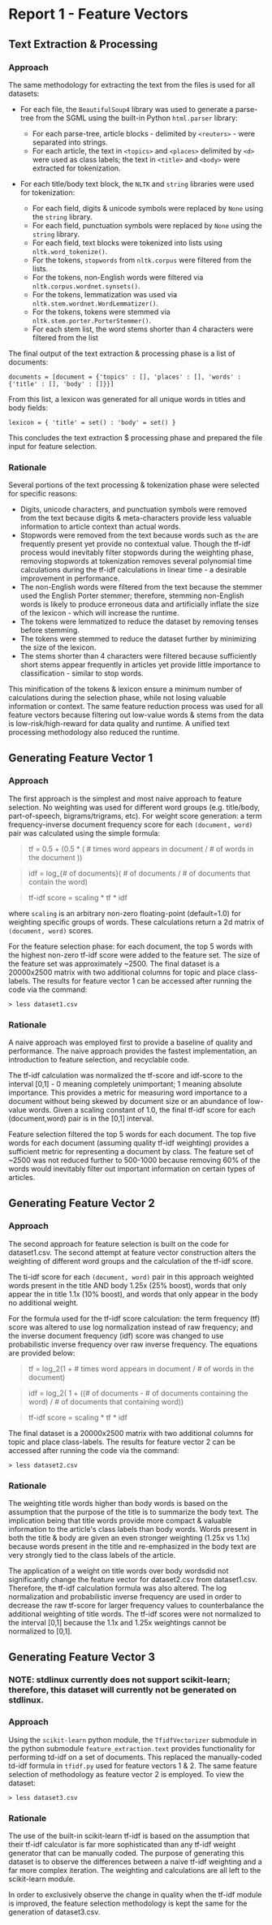Report 1 - Feature Vectors
==========================

## Text Extraction & Processing

### Approach

The same methodology for extracting the text from the files is used for all datasets:

* For each file, the `BeautifulSoup4` library was used to generate a parse-tree from the SGML using the built-in Python `html.parser` library:
    * For each parse-tree, article blocks - delimited by `<reuters>` - were separated into strings.
    * For each article, the text in `<topics>` and `<places>` delimited by `<d>` were used as class labels; the text in `<title>` and `<body>` were extracted for tokenization.

* For each title/body text block, the `NLTK` and `string` libraries were used for tokenization:     
    * For each field, digits & unicode symbols were replaced by `None` using the `string` library.
    * For each field, punctuation symbols were replaced by `None` using the `string` library.
    * For each field, text blocks were tokenized into lists using `nltk.word_tokenize()`.
    * For the tokens, `stopwords` from `nltk.corpus` were filtered from the lists.
    * For the tokens, non-English words were filtered via `nltk.corpus.wordnet.synsets()`.
    * For the tokens, lemmatization was used via `nltk.stem.wordnet.WordLemmatizer()`.
    * For the tokens, tokens were stemmed via `nltk.stem.porter.PorterStemmer()`.
    * For each stem list, the word stems shorter than 4 characters were filtered from the list

The final output of the text extraction & processing phase is a list of documents:

```
documents = [document = {'topics' : [], 'places' : [], 'words' : {'title' : [], 'body' : []}}]
```

From this list, a lexicon was generated for all unique words in titles and body fields:

```
lexicon = { 'title' = set() : 'body' = set() }
```

This concludes the text extraction $ processing phase and prepared the file input for feature selection.

### Rationale

Several portions of the text processing & tokenization phase were selected for specific reasons:

* Digits, unicode characters, and punctuation symbols were removed from the text because digits & meta-characters provide less valuable information to article context than actual words.
* Stopwords were removed from the text because words such as `the` are frequently present yet provide no contextual value. Though the tf-idf process would inevitably filter stopwords during the weighting phase, removing stopwords at tokenization removes several polynomial time calculations during the tf-idf calculations in linear time - a desirable improvement in performance.
* The non-English words were filtered from the text because the stemmer used the English Porter stemmer; therefore, stemming non-English words is likely to produce erroneous data and artificially inflate the size of the lexicon - which will increase the runtime.
* The tokens were lemmatized to reduce the dataset by removing tenses before stemming.
* The tokens were stemmed to reduce the dataset further by minimizing the size of the lexicon.
* The stems shorter than 4 characters were filtered because sufficiently short stems appear frequently in articles yet provide little importance to classification - similar to stop words.

This minification of the tokens & lexicon ensure a minimum number of calculations during the selection phase, while not losing valuable information or context. The same feature reduction process was used for all feature vectors because filtering out low-value words & stems from the data is low-risk/high-reward for data quality and runtime. A unified text processing methodology also reduced the runtime.

## Generating Feature Vector 1

### Approach

The first approach is the simplest and most naive approach to feature selection. No weighting was used for different word groups (e.g. title/body, part-of-speech, bigrams/trigrams, etc). For weight score generation: a term frequency-inverse document frequency score for each `(document, word)` pair was calculated using the simple formula:

> tf = 0.5 + (0.5 * ( # times word appears in document / # of words in the document ))

> idf = log_{# of documents}( # of documents / # of documents that contain the word)

> tf-idf score = scaling * tf * idf

where `scaling` is an arbitrary non-zero floating-point (default=1.0) for weighting specific groups of words. These calculations return a 2d matrix of `(document, word)` scores.

For the feature selection phase: for each document, the top 5 words with the highest non-zero tf-idf score were added to the feature set. The size of the feature set was approximately ~2500. The final dataset is a 20000x2500 matrix with two additional columns for topic and place class-labels. The results for feature vector 1 can be accessed after running the code via the command:

```
> less dataset1.csv
```

### Rationale

A naive approach was employed first to provide a baseline of quality and performance. The naive approach provides the fastest implementation, an introduction to feature selection, and recyclable code.

The tf-idf calculation was normalized the tf-score and idf-score to the interval [0,1] - 0 meaning completely unimportant; 1 meaning absolute importance. This provides a metric for measuring word importance to a document without being skewed by document size or an abundance of low-value words. Given a scaling constant of 1.0, the final tf-idf score for each (document,word) pair is in the [0,1] interval.

Feature selection filtered the top 5 words for each document. The top five words for each document (assuming quality tf-idf weighting) provides a sufficient metric for representing a document by class. The feature set of ~2500 was not reduced further to 500-1000 because removing 60% of the words would inevitably filter out important information on certain types of articles. 

## Generating Feature Vector 2

### Approach

The second approach for feature selection is built on the code for dataset1.csv. The second attempt at feature vector construction alters the weighting of different word groups and the calculation of the tf-idf score.

The ti-idf score for each `(document, word)` pair in this approach weighted words present in the title AND body 1.25x (25% boost), words that only appear the in title 1.1x (10% boost), and words that only appear in the body no additional weight. 

For the formula used for the tf-idf score calculation: the term frequency (tf) score was altered to use log normalization instead of raw frequency; and the inverse document frequency (idf) score was changed to use probabilistic inverse frequency over raw inverse frequency. The equations are provided below:

> tf = log_2(1 + # times word appears in document / # of words in the document)

> idf = log_2( 1 + ((# of documents - # of documents containing the word) / # of documents that containing word))

> tf-idf score = scaling * tf * idf

The final dataset is a 20000x2500 matrix with two additional columns for topic and place class-labels. The results for feature vector 2 can be accessed after running the code via the command:

```
> less dataset2.csv
```

### Rationale

The weighting title words higher than body words is based on the assumption that the purpose of the title is to summarize the body text. The implication being that title words provide more compact & valuable information to the article's class labels than body words. Words present in both the title & body are given an even stronger weighting (1.25x vs 1.1x) because words present in the title and re-emphasized in the body text are very strongly tied to the class labels of the article.

The application of a weight on title words over body wordsdid not significantly change the feature vector for dataset2.csv from dataset1.csv. Therefore, the tf-idf calculation formula was also altered. The log normalization and probabilistic inverse frequency are used in order to decrease the raw tf-score for larger frequency values to counterbalance the additional weighting of title words. The tf-idf scores were not normalized to the interval [0,1] because the 1.1x and 1.25x weightings cannot be normalized to [0,1].

## Generating Feature Vector 3

### NOTE: stdlinux currently does not support scikit-learn; therefore, this dataset will currently not be generated on stdlinux.
### Approach

Using the `scikit-learn` python module, the `TfidfVectorizer` submodule in the python submodule `feature_extraction.text` provides functionality for performing td-idf on a set of documents. This replaced the manually-coded td-idf formula in `tfidf.py` used for feature vectors 1 & 2. The same feature selection of methodology as feature vector 2 is employed. To view the dataset:

```
> less dataset3.csv
```

### Rationale

The use of the built-in scikit-learn tf-idf is based on the assumption that their tf-idf calculator is far more sophisticated than any tf-idf weight generator that can be manually coded. The purpose of generating this dataset is to observe the differences between a naive tf-idf weighting and a far more complex iteration. The weighting and calculations are all left to the scikit-learn module.

In order to exclusively observe the change in quality when the tf-idf module is improved, the feature selection methodology is kept the same for the generation of dataset3.csv. 